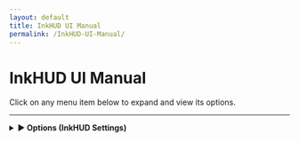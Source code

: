 ```yaml
---
layout: default
title: InkHUD UI Manual
permalink: /InkHUD-UI-Manual/
---
```


# InkHUD UI Manual

Click on any menu item below to expand and view its options.

---

<details>
  <summary><strong>▶ Options (InkHUD Settings)</strong></summary>

  <blockquote>
  <details>
    <summary><strong>▶ Applet (Select Screen to Display)</strong></summary>

    <blockquote>
    - **All Messages**  
      Displays the last heard message from DMs or channels.  

    - **DMs**  
      Shows the last received direct message.  

    - **Channel 0**  
      Displays all recent messages on Channel 0 in a threaded format.  

    - **Channel 1**  
      Displays all recent messages on Channel 1 in a threaded format.  

    - **Positions**  
      Shows the Node Map Position screen, with "X" markers for locations.  

    - **Recents List**  
      Displays a list of last heard nodes within a specified time frame.  

    - **Heard**  
      Lists all nodes heard within a certain time period.  

    - **Exit**  
      Closes the menu screen.  
    </blockquote>

  </details>

  <details>
    <summary><strong>▶ Auto-Show (Auto-Switch to New Data)</strong></summary>

    <blockquote>
    - **All Messages**  
    - **DMs**  
    - **Channel 0**  
    - **Channel 1**  
    - **Positions**  
    - **Recents List**  
    - **Heard**  
    - **Exit** – Closes the
